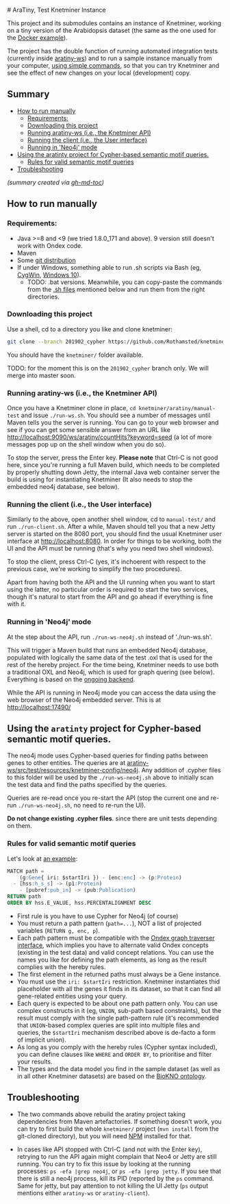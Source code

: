# AraTiny, Test Knetminer Instance

This project and its submodules contains an instance of Knetminer, working on a tiny version of the Arabidopsis 
dataset (the same as the one used for the [Docker example](/Rothamsted/knetminer/tree/master/common/quickstart)).

The project has the double function of running automated integration tests (currently inside [aratiny-ws](aratiny-ws))
and to run a sample instance manually from your computer, [using simple commands](manual-test), so that you can try
Knetminer and see the effect of new changes on your local (development) copy.

## Summary

* [How to run manually](#how-to-run-manually)
  * [Requirements:](#requirements)
  * [Downloading this project](#downloading-this-project)
  * [Running aratiny\-ws (i\.e\., the Knetminer API)](#running-aratiny-ws-ie-the-knetminer-api)
  * [Running the client (i\.e\., the User interface)](#running-the-client-ie-the-user-interface)
  * [Running in 'Neo4j' mode](#running-in-neo4j-mode)
* [Using the aratinty project for Cypher\-based semantic motif queries\.](#using-the-aratinty-project-for-cypher-based-semantic-motif-queries)
  * [Rules for valid semantic motif queries](#rules-for-valid-semantic-motif-queries)
* [Troubleshooting](#troubleshooting)

*(summary created via [gh-md-toc](https://github.com/ekalinin/github-markdown-toc.go))*


## How to run manually


### Requirements:

  * Java >=8 and <9 (we tried 1.8.0_171 and above). 9 version still doesn't work with Ondex code.
  * Maven
  * Some [git distribution](https://git-scm.com/downloads)
  * If under Windows, something able to run .sh scripts via Bash (eg, 
  [CygWin](https://www.cygwin.com/), [Windows 10](https://itsfoss.com/install-bash-on-windows/)). 
    * TODO: .bat versions. Meanwhile, you can copy-paste the commands from the [.sh files](manual-test) mentioned below
		and run them from the right directories.


### Downloading this project

Use a shell, cd to a directory you like and clone knetminer:

```bash
git clone --branch 201902_cypher https://github.com/Rothamsted/knetminer
```

You should have the `knetminer/` folder available.

TODO: for the moment this is on the `201902_cypher` branch only. We will merge into master soon.


### Running aratiny-ws (i.e., the Knetminer API)

Once you have a Knetminer clone in place, `cd knetminer/aratiny/manual-test` and issue `./run-ws.sh`. You should see
a number of messages until Maven tells you the server is running. You can go to your web browser and see if you can get
some sensible answer from an URL like <http://localhost:9090/ws/aratiny/countHits?keyword=seed> (a lot of more messages
pop up on the shell window when you do so).

To stop the server, press the Enter key. **Please note** that Ctrl-C is not good here, since you're running a full Maven 
build, which needs to be completed by properly shutting down Jetty, the internal Java web container server the build is 
using for instantiating Knetminer (It also needs to stop the embedded neo4j database, see below).


### Running the client (i.e., the User interface)

Similarly to the above, open another shell window, cd to `manual-test/` and run `./run-client.sh`. After a while, Maven
should tell you that a new Jetty server is started on the 8080 port, you should find the usual Knetminer user
interface at <http://localhost:8080>. In order for things to be working, both the UI and the API must be running 
(that's why you need two shell windows).

To stop the client, press Ctrl-C (yes, it's inchoerent with respect to the previous case, we're working to simplify the
two procedures).

Apart from having both the API and the UI running when you want to start using the latter, no particular order is 
required to start the two services, though it's natural to start from the API and go ahead if everything is fine
with it.


### Running in 'Neo4j' mode

At the step about the API, run `./run-ws-neo4j.sh` instead of './run-ws.sh'. 

This will trigger a Maven build that runs
an embedded Neo4j database, populated with logically the same data of the test .oxl that is used for the rest of the 
hereby project. For the time being, Knetminer needs to use both a traditional OXL and Neo4j, which is used for 
graph quering (see below). Everything is based on the [ongoing backend](https://github.com/Rothamsted/knetminer-backend).


While the API is running in Neo4j mode you can access the data using the web browser of the Neo4j embedded server. This
is at <http://localhost:17490/>  


## Using the `aratinty` project for Cypher-based semantic motif queries.

The neo4j mode uses Cypher-based queries for finding paths between genes to other entities. The queries are
at [aratiny-ws/src/test/resources/knetminer-config/neo4j](aratiny-ws/src/test/resources/knetminer-config/neo4j). Any
addition of .cypher files to this folder will be used by the `./run-ws-neo4j.sh` above to initially scan the 
test data and find the paths specified by the queries.

Queries are re-read once you re-start the API (stop the current one and re-run `./run-ws-neo4j.sh`, no need to re-run the
UI).

**Do not change existing .cypher files**. since there are unit tests depending on them.


### Rules for valid semantic motif queries 

Let's look at [an example](aratiny-ws/src/test/resources/knetminer-config/neo4j/simple-protein-publication.cypher):

```sql
MATCH path =  
	(g:Gene{ iri: $startIri }) - [enc:enc] -> (p:Protein)
  - [hss:h_s_s] -> (p1:Protein)
	- [pubref:pub_in] -> (pub:Publication)
RETURN path
ORDER BY hss.E_VALUE, hss.PERCENTALIGNMENT DESC
```

  * First rule is you have to use Cypher for Neo4j (of course)
  * You must return a path pattern (`path=...`), NOT a list of projected variables (`RETURN g, enc, p`).
  * Each path pattern must be compatible with the [Ondex graph traverser interface](https://github.com/Rothamsted/ondex-base/blob/master/core/algorithms/src/main/java/net/sourceforge/ondex/algorithm/graphquery/AbstractGraphTraverser.java), 
  which implies you have to alternate valid Ondex concepts (existing in the test data) and valid concept relations.
  You can use the names you like for defining the path elements, as long as the result complies with the hereby rules.
  * The first element in the returned paths must always be a Gene instance.
  * You must use the `iri: $startIri` restriction. Knetminer instantiates thid placeholder with all the genes it finds in 
  its dataset, so that it can find all gene-related entities using your query.
  * Each query is expected to be about one path pattern only. You can use complex constructs in it (eg, `UNION`, sub-path
  based constraints), but the result must comply with the single path-pattern rule (it's recommended that `UNION`-based
  complex queries are split into multiple files and queries, the `$startIri` mechanism described above is de-facto a form
	of implicit union).
  * As long as you comply with the hereby rules (Cypher syntax included), you can define clauses like `WHERE` and 
`ORDER BY`, to prioritise and filter your results.
  * The types and the data model you find in the sample dataset (as well as in all other Knetminer datasets) are based
  on the [BioKNO ontology](https://github.com/Rothamsted/bioknet-onto).
  
  
## Troubleshooting
  
  * The two commands above rebuild the aratiny project taking dependencies from Maven artefactories. If something doesn't
work, you can try to first build the whole `knetminer/` project (`mvn install` from the git-cloned directory), but you
will need [NPM](https://www.npmjs.com/) installed for that.

  * In cases like API stopped with Ctrl-C (and not with the Enter key), retrying to run the API again might complain that
Neo4 or Jetty are still running. You can try to fix this issue by looking at the running processes: 
`ps -efa |grep neo4j`, or `ps -efa |grep jetty`. If you see that there is still a neo4j process, kill its PID (reported
by the `ps` command. Same for jetty, but pay attention to not killing the UI Jetty (`ps` output mentions either `aratiny-ws`
or `aratiny-client`).
